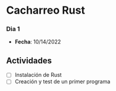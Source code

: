 # Cacharreo Rust


### Dia 1

* **Fecha**: 10/14/2022

## Actividades 

- [ ] Instalación de Rust
- [ ] Creación y test de un primer programa
